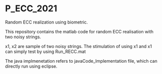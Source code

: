 # P_ECC_2021
 Random ECC realization using biometric.

This repository contains the matlab code for random ECC realisation with 
two noisy strings.

x1, x2 are sample of two noisy strings. The stimulation of using x1 and x1
can simply test by using Run_RECC.mat

The java implmenetation refers to javaCode_Implementation file, which can directly
run using eclipse.
